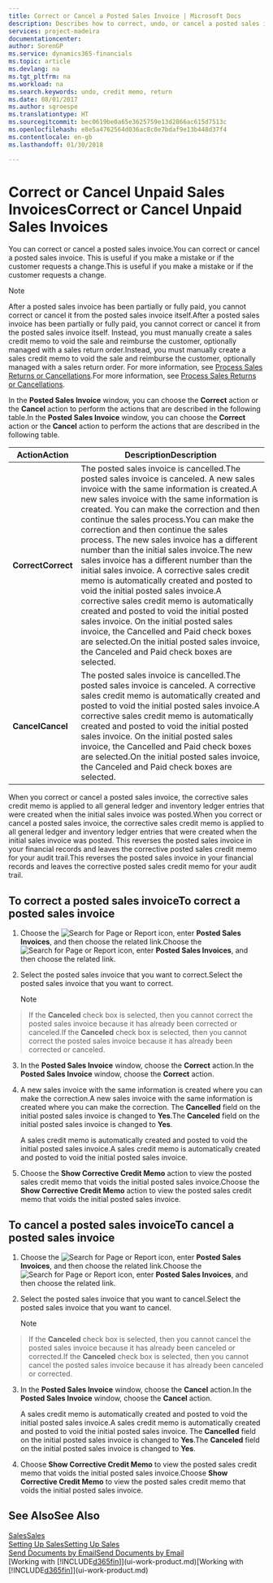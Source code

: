 ```yaml
---
title: Correct or Cancel a Posted Sales Invoice | Microsoft Docs
description: Describes how to correct, undo, or cancel a posted sales invoice and apply a sales credit memo.
services: project-madeira
documentationcenter: 
author: SorenGP
ms.service: dynamics365-financials
ms.topic: article
ms.devlang: na
ms.tgt_pltfrm: na
ms.workload: na
ms.search.keywords: undo, credit memo, return
ms.date: 08/01/2017
ms.author: sgroespe
ms.translationtype: HT
ms.sourcegitcommit: bec0619be0a65e3625759e13d2866ac615d7513c
ms.openlocfilehash: e8e5a4762564d036ac8c0e7bdaf9e13b448d37f4
ms.contentlocale: en-gb
ms.lasthandoff: 01/30/2018

---
```

# <a name="correct-or-cancel-unpaid-sales-invoices"></a><span data-ttu-id="e0b87-103">Correct or Cancel Unpaid Sales Invoices</span><span class="sxs-lookup"><span data-stu-id="e0b87-103">Correct or Cancel Unpaid Sales Invoices</span></span>
<span data-ttu-id="e0b87-104">You can correct or cancel a posted sales invoice.</span><span class="sxs-lookup"><span data-stu-id="e0b87-104">You can correct or cancel a posted sales invoice.</span></span> <span data-ttu-id="e0b87-105">This is useful if you make a mistake or if the customer requests a change.</span><span class="sxs-lookup"><span data-stu-id="e0b87-105">This is useful if you make a mistake or if the customer requests a change.</span></span>

> [!NOTE]  
>   <span data-ttu-id="e0b87-106">After a posted sales invoice has been partially or fully paid, you cannot correct or cancel it from the posted sales invoice itself.</span><span class="sxs-lookup"><span data-stu-id="e0b87-106">After a posted sales invoice has been partially or fully paid, you cannot correct or cancel it from the posted sales invoice itself.</span></span> <span data-ttu-id="e0b87-107">Instead, you must manually create a sales credit memo to void the sale and reimburse the customer, optionally managed with a sales return order.</span><span class="sxs-lookup"><span data-stu-id="e0b87-107">Instead, you must manually create a sales credit memo to void the sale and reimburse the customer, optionally managed with a sales return order.</span></span> <span data-ttu-id="e0b87-108">For more information, see [Process Sales Returns or Cancellations](sales-how-process-sales-returns-cancellations.md).</span><span class="sxs-lookup"><span data-stu-id="e0b87-108">For more information, see [Process Sales Returns or Cancellations](sales-how-process-sales-returns-cancellations.md).</span></span>

<span data-ttu-id="e0b87-109">In the **Posted Sales Invoice** window, you can choose the **Correct** action or the **Cancel** action to perform the actions that are described in the following table.</span><span class="sxs-lookup"><span data-stu-id="e0b87-109">In the **Posted Sales Invoice** window, you can choose the **Correct** action or the **Cancel** action to perform the actions that are described in the following table.</span></span>

| <span data-ttu-id="e0b87-110">Action</span><span class="sxs-lookup"><span data-stu-id="e0b87-110">Action</span></span> | <span data-ttu-id="e0b87-111">Description</span><span class="sxs-lookup"><span data-stu-id="e0b87-111">Description</span></span> |
| --- | --- |
| <span data-ttu-id="e0b87-112">**Correct**</span><span class="sxs-lookup"><span data-stu-id="e0b87-112">**Correct**</span></span> |<span data-ttu-id="e0b87-113">The posted sales invoice is cancelled.</span><span class="sxs-lookup"><span data-stu-id="e0b87-113">The posted sales invoice is canceled.</span></span> <span data-ttu-id="e0b87-114">A new sales invoice with the same information is created.</span><span class="sxs-lookup"><span data-stu-id="e0b87-114">A new sales invoice with the same information is created.</span></span> <span data-ttu-id="e0b87-115">You can make the correction and then continue the sales process.</span><span class="sxs-lookup"><span data-stu-id="e0b87-115">You can make the correction and then continue the sales process.</span></span> <span data-ttu-id="e0b87-116">The new sales invoice has a different number than the initial sales invoice.</span><span class="sxs-lookup"><span data-stu-id="e0b87-116">The new sales invoice has a different number than the initial sales invoice.</span></span> <span data-ttu-id="e0b87-117">A corrective sales credit memo is automatically created and posted to void the initial posted sales invoice.</span><span class="sxs-lookup"><span data-stu-id="e0b87-117">A corrective sales credit memo is automatically created and posted to void the initial posted sales invoice.</span></span> <span data-ttu-id="e0b87-118">On the initial posted sales invoice, the Cancelled and Paid check boxes are selected.</span><span class="sxs-lookup"><span data-stu-id="e0b87-118">On the initial posted sales invoice, the Canceled and Paid check boxes are selected.</span></span> |
| <span data-ttu-id="e0b87-119">**Cancel**</span><span class="sxs-lookup"><span data-stu-id="e0b87-119">**Cancel**</span></span> |<span data-ttu-id="e0b87-120">The posted sales invoice is cancelled.</span><span class="sxs-lookup"><span data-stu-id="e0b87-120">The posted sales invoice is canceled.</span></span> <span data-ttu-id="e0b87-121">A corrective sales credit memo is automatically created and posted to void the initial posted sales invoice.</span><span class="sxs-lookup"><span data-stu-id="e0b87-121">A corrective sales credit memo is automatically created and posted to void the initial posted sales invoice.</span></span> <span data-ttu-id="e0b87-122">On the initial posted sales invoice, the Cancelled and Paid check boxes are selected.</span><span class="sxs-lookup"><span data-stu-id="e0b87-122">On the initial posted sales invoice, the Canceled and Paid check boxes are selected.</span></span> |

<span data-ttu-id="e0b87-123">When you correct or cancel a posted sales invoice, the corrective sales credit memo is applied to all general ledger and inventory ledger entries that were created when the initial sales invoice was posted.</span><span class="sxs-lookup"><span data-stu-id="e0b87-123">When you correct or cancel a posted sales invoice, the corrective sales credit memo is applied to all general ledger and inventory ledger entries that were created when the initial sales invoice was posted.</span></span> <span data-ttu-id="e0b87-124">This reverses the posted sales invoice in your financial records and leaves the corrective posted sales credit memo for your audit trail.</span><span class="sxs-lookup"><span data-stu-id="e0b87-124">This reverses the posted sales invoice in your financial records and leaves the corrective posted sales credit memo for your audit trail.</span></span>

## <a name="to-correct-a-posted-sales-invoice"></a><span data-ttu-id="e0b87-125">To correct a posted sales invoice</span><span class="sxs-lookup"><span data-stu-id="e0b87-125">To correct a posted sales invoice</span></span>
1. <span data-ttu-id="e0b87-126">Choose the ![Search for Page or Report](media/ui-search/search_small.png "Search for Page or Report icon") icon, enter **Posted Sales Invoices**, and then choose the related link.</span><span class="sxs-lookup"><span data-stu-id="e0b87-126">Choose the ![Search for Page or Report](media/ui-search/search_small.png "Search for Page or Report icon") icon, enter **Posted Sales Invoices**, and then choose the related link.</span></span>  
2. <span data-ttu-id="e0b87-127">Select the posted sales invoice that you want to correct.</span><span class="sxs-lookup"><span data-stu-id="e0b87-127">Select the posted sales invoice that you want to correct.</span></span>

    > [!NOTE]  
>   <span data-ttu-id="e0b87-128">If the **Canceled** check box is selected, then you cannot correct the posted sales invoice because it has already been corrected or canceled.</span><span class="sxs-lookup"><span data-stu-id="e0b87-128">If the **Canceled** check box is selected, then you cannot correct the posted sales invoice because it has already been corrected or canceled.</span></span>
3. <span data-ttu-id="e0b87-129">In the **Posted Sales Invoice** window, choose the **Correct** action.</span><span class="sxs-lookup"><span data-stu-id="e0b87-129">In the **Posted Sales Invoice** window, choose the **Correct** action.</span></span>  
4. <span data-ttu-id="e0b87-130">A new sales invoice with the same information is created where you can make the correction.</span><span class="sxs-lookup"><span data-stu-id="e0b87-130">A new sales invoice with the same information is created where you can make the correction.</span></span> <span data-ttu-id="e0b87-131">The **Cancelled** field on the initial posted sales invoice is changed to **Yes**.</span><span class="sxs-lookup"><span data-stu-id="e0b87-131">The **Canceled** field on the initial posted sales invoice is changed to **Yes**.</span></span>

    <span data-ttu-id="e0b87-132">A sales credit memo is automatically created and posted to void the initial posted sales invoice.</span><span class="sxs-lookup"><span data-stu-id="e0b87-132">A sales credit memo is automatically created and posted to void the initial posted sales invoice.</span></span>
5. <span data-ttu-id="e0b87-133">Choose the **Show Corrective Credit Memo** action to view the posted sales credit memo that voids the initial posted sales invoice.</span><span class="sxs-lookup"><span data-stu-id="e0b87-133">Choose the **Show Corrective Credit Memo** action to view the posted sales credit memo that voids the initial posted sales invoice.</span></span>

## <a name="to-cancel-a-posted-sales-invoice"></a><span data-ttu-id="e0b87-134">To cancel a posted sales invoice</span><span class="sxs-lookup"><span data-stu-id="e0b87-134">To cancel a posted sales invoice</span></span>
1. <span data-ttu-id="e0b87-135">Choose the ![Search for Page or Report](media/ui-search/search_small.png "Search for Page or Report icon") icon, enter **Posted Sales Invoices**, and then choose the related link.</span><span class="sxs-lookup"><span data-stu-id="e0b87-135">Choose the ![Search for Page or Report](media/ui-search/search_small.png "Search for Page or Report icon") icon, enter **Posted Sales Invoices**, and then choose the related link.</span></span>  
2. <span data-ttu-id="e0b87-136">Select the posted sales invoice that you want to cancel.</span><span class="sxs-lookup"><span data-stu-id="e0b87-136">Select the posted sales invoice that you want to cancel.</span></span>

    > [!NOTE]  
>   <span data-ttu-id="e0b87-137">If the **Canceled** check box is selected, then you cannot cancel the posted sales invoice because it has already been canceled or corrected.</span><span class="sxs-lookup"><span data-stu-id="e0b87-137">If the **Canceled** check box is selected, then you cannot cancel the posted sales invoice because it has already been canceled or corrected.</span></span>
3. <span data-ttu-id="e0b87-138">In the **Posted Sales Invoice** window, choose the **Cancel** action.</span><span class="sxs-lookup"><span data-stu-id="e0b87-138">In the **Posted Sales Invoice** window, choose the **Cancel** action.</span></span>

    <span data-ttu-id="e0b87-139">A sales credit memo is automatically created and posted to void the initial posted sales invoice.</span><span class="sxs-lookup"><span data-stu-id="e0b87-139">A sales credit memo is automatically created and posted to void the initial posted sales invoice.</span></span> <span data-ttu-id="e0b87-140">The **Cancelled** field on the initial posted sales invoice is changed to **Yes**.</span><span class="sxs-lookup"><span data-stu-id="e0b87-140">The **Canceled** field on the initial posted sales invoice is changed to **Yes**.</span></span>
4. <span data-ttu-id="e0b87-141">Choose **Show Corrective Credit Memo** to view the posted sales credit memo that voids the initial posted sales invoice.</span><span class="sxs-lookup"><span data-stu-id="e0b87-141">Choose **Show Corrective Credit Memo** to view the posted sales credit memo that voids the initial posted sales invoice.</span></span>

## <a name="see-also"></a><span data-ttu-id="e0b87-142">See Also</span><span class="sxs-lookup"><span data-stu-id="e0b87-142">See Also</span></span>
[<span data-ttu-id="e0b87-143">Sales</span><span class="sxs-lookup"><span data-stu-id="e0b87-143">Sales</span></span>](sales-manage-sales.md)  
[<span data-ttu-id="e0b87-144">Setting Up Sales</span><span class="sxs-lookup"><span data-stu-id="e0b87-144">Setting Up Sales</span></span>](sales-setup-sales.md)  
[<span data-ttu-id="e0b87-145">Send Documents by Email</span><span class="sxs-lookup"><span data-stu-id="e0b87-145">Send Documents by Email</span></span>](ui-how-send-documents-email.md)  
<span data-ttu-id="e0b87-146">[Working with [!INCLUDE[d365fin](includes/d365fin_md.md)]](ui-work-product.md)</span><span class="sxs-lookup"><span data-stu-id="e0b87-146">[Working with [!INCLUDE[d365fin](includes/d365fin_md.md)]](ui-work-product.md)</span></span>

